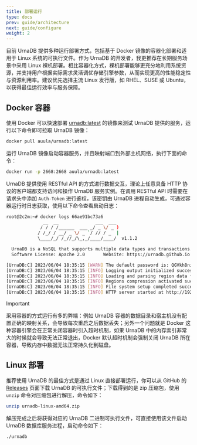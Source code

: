 ```yaml
---
title: 部署运行
type: docs
prev: guide/architecture
next: guide/configure
weight: 2
---
```


目前 UrnaDB 提供多种运行部署方式，包括基于 Docker 镜像的容器化部署和适用于 Linux 系统的可执行文件。作为 UrnaDB 的开发者，我更推荐在长期服务场景中采用 Linux 裸机部署。相比容器化方式，裸机部署能够更充分地利用系统资源，并支持用户根据实际需求灵活调优存储引擎参数，从而实现更高的性能稳定性与资源利用率。建议优先选择主流 Linux 发行版，如 RHEL、SUSE 或 Ubuntu，以获得最佳运行效率与服务保障。

## Docker 容器

使用 Docker 可以快速部署 [urnadb:latest](https://hub.docker.com/r/auula/urnadb) 的镜像来测试 UrnaDB 提供的服务，运行以下命令即可拉取 UrnaDB 镜像：


```bash
docker pull auula/urnadb:latest
```

运行 UrnaDB 镜像启动容器服务，并且映射端口到外部主机网络，执行下面的命令：

```bash
docker run -p 2668:2668 auula/urnadb:latest
```

UrnaDB 提供使用 RESTful API 的方式进行数据交互，理论上任意具备 HTTP 协议的客户端都支持访问和操作 UrnaDB 服务实例。在调用 RESTful API 时需要在请求头中添加 `Auth-Token` 进行鉴权，该密钥由 UrnaDB 进程自动生成，可通过容器运行时日志获取，使用以下命令查看启动日志：

```bash
root@2c2m:~# docker logs 66ae91bc73a6
              __  __              ___  ___
             / / / /______  ___ _/ _ \/ _ )
            / /_/ / __/ _ \/ _ `/ // / _  |
            \____/_/ /_//_/\_,_/____/____/  v1.1.2

  UrnaDB is a NoSQL that supports multiple data types and transactions.
  Software License: Apache 2.0       Website: https://urnadb.github.io

[UrnaDB:C] 2023/06/04 18:35:15 [WARN] The default password is: QGVkh8niwL2TSkj72icaKBC9B
[UrnaDB:C] 2023/06/04 18:35:15 [INFO] Logging output initialized successfully
[UrnaDB:C] 2023/06/04 18:35:15 [INFO] Loading and parsing region data files...
[UrnaDB:C] 2023/06/04 18:35:15 [INFO] Regions compression activated successfully
[UrnaDB:C] 2023/06/04 18:35:15 [INFO] File system setup completed successfully
[UrnaDB:C] 2023/06/04 18:35:15 [INFO] HTTP server started at http://192.168.31.221:2668 🚀
```

> [!IMPORTANT]
> 采用容器的方式运行有多的弊端：例如 UrnaDB 容器的数据目录和宿主机没有配置正确的映射关系，会导致每次重启之后数据丢失；另外一个问题就是 Docker 这种容器引擎会在正常关闭容器时引入超时机制，如果 UrnaDB 中的内存索引非常大的时候就会导致无法正常退出，Docker 默认超时机制会强制关闭 UrnaDB 所在容器，导致内存中数据无法正常持久化到磁盘。

## Linux 部署

推荐使用 UrnaDB 的最佳方式是通过 Linux 直接部署运行，你可以从 GitHub 的 [Releases](https://github.com/auula/urnadb/releases/tag/v1.1.2) 页面下载 UrnaDB 的可执行文件；下载得到的是 zip 压缩包，使用 `unzip` 命令对压缩包进行解压，命令如下：

```bash
unzip urnadb-linux-amd64.zip 
```

解压完成之后将获得对应的 UrnaDB 二进制可执行文件，可直接使用该文件启动 UrnaDB 数据库服务进程，启动命令如下：

```bash
./urnadb
```

